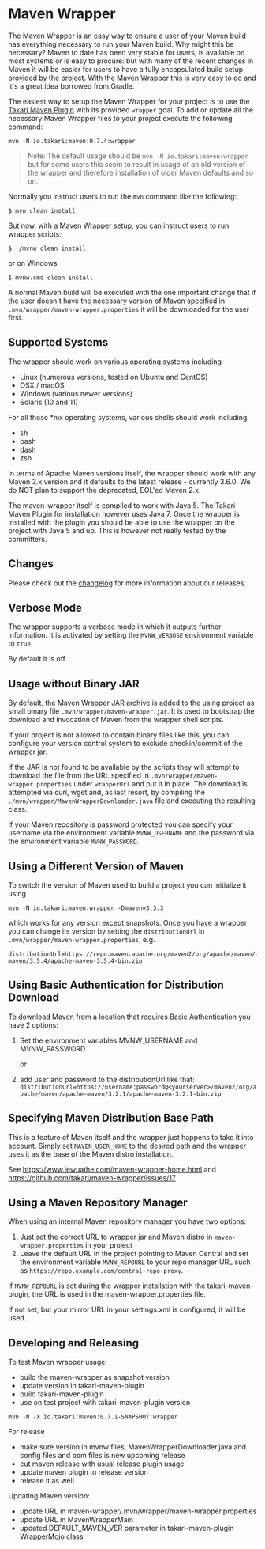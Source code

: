 # Maven Wrapper

The Maven Wrapper is an easy way to ensure a user of your Maven build has everything necessary to run your Maven build.
Why might this be necessary? Maven to date has been very stable for users, is available on most systems or is easy to
procure: but with many of the recent changes in Maven it will be easier for users to have a fully encapsulated build
setup provided by the project. With the Maven Wrapper this is very easy to do and it's a great idea borrowed from Gradle.

The easiest way to setup the Maven Wrapper for your project is to use the [Takari Maven Plugin][1] with its provided
`wrapper` goal. To add or update all the necessary Maven Wrapper files to your project execute the following command:

```
mvn -N io.takari:maven:0.7.4:wrapper
```

> Note: The default usage should be `mvn -N io.takari:maven:wrapper` but for some
> users this seem to result in usage of an old version of the wrapper and therefore 
> installation of older Maven defaults and so on.

Normally you instruct users to run the `mvn` command like the following:

```
$ mvn clean install
```

But now, with a Maven Wrapper setup, you can instruct users to run wrapper scripts:

```
$ ./mvnw clean install
```

or on Windows

```
$ mvnw.cmd clean install
```

A normal Maven build will be executed with the one important change that if the user doesn't have the necessary version
of Maven specified in `.mvn/wrapper/maven-wrapper.properties` it will be downloaded for the user first.

## Supported Systems

The wrapper should work on various operating systems including

* Linux (numerous versions, tested on Ubuntu and CentOS)
* OSX / macOS
* Windows (various newer versions)
* Solaris (10 and 11)

For all those *nix operating systems, various shells should work including

* sh
* bash
* dash
* zsh

In terms of Apache Maven versions itself, the wrapper should work with any Maven 3.x version and it defaults to the
latest release - currently 3.6.0. We do NOT plan to support the deprecated, EOL'ed Maven 2.x.

The maven-wrapper itself is compiled to work with Java 5. The Takari Maven Plugin for installation however uses Java 7.
Once the wrapper is installed with the plugin you should be able to use the wrapper on the project with Java 5 and up.
This is however not really tested by the committers.

## Changes

Please check out the [changelog](./CHANGELOG.md) for more information about our releases.
 
## Verbose Mode

The wrapper supports a verbose mode in which it outputs further information. It
is activated by setting the `MVNW_VERBOSE` environment variable to `true`.

By default it is off.

## Usage without Binary JAR

By default, the Maven Wrapper JAR archive is added to the using project as small
binary file `.mvn/wrapper/maven-wrapper.jar`. It is used to bootstrap the download and
invocation of Maven from the wrapper shell scripts.

If your project is not allowed to contain binary files like this, you can
configure your version control system to exclude checkin/commit of the wrapper
jar.

If the JAR is not found to be available by the scripts they will attempt to
download the file from the URL specified in
`.mvn/wrapper/maven-wrapper.properties` under `wrapperUrl` and put it in place. The
download is attempted via curl, wget and, as last resort, by compiling the 
`./mvn/wrapper/MavenWrapperDownloader.java` file and executing the resulting class.

If your Maven repository is password protected you can specify your username via the 
environment variable `MVNW_USERNAME` and the password via the environment
variable `MVNW_PASSWORD`.

## Using a Different Version of Maven

To switch the version of Maven used to build a project you can initialize it using 

```
mvn -N io.takari:maven:wrapper -Dmaven=3.3.3
```

which works for any version except snapshots. Once you have a wrapper you can change its version by setting the
`distributionUrl` in `.mvn/wrapper/maven-wrapper.properties`, e.g.

```
distributionUrl=https://repo.maven.apache.org/maven2/org/apache/maven/apache-maven/3.5.4/apache-maven-3.5.4-bin.zip
```

## Using Basic Authentication for Distribution Download

To download Maven from a location that requires Basic Authentication you have 2 options:

1. Set the environment variables MVNW_USERNAME and MVNW_PASSWORD

    or

2. add user and password to the distributionUrl like that:
`distributionUrl=https://username:password@<yourserver>/maven2/org/apache/maven/apache-maven/3.2.1/apache-maven-3.2.1-bin.zip`



[1]: https://github.com/takari/takari-maven-plugin

## Specifying Maven Distribution Base Path

This is a feature of Maven itself and the wrapper just happens to take it into
account. Simply set `MAVEN_USER_HOME` to the desired path and the wrapper uses
it as the base of the Maven distro installation.

See https://www.lewuathe.com/maven-wrapper-home.html and
https://github.com/takari/maven-wrapper/issues/17

## Using a Maven Repository Manager

When using an internal Maven repository manager you have two options:

1. Just set the correct URL to wrapper jar and Maven distro in
  `maven-wrapper.properties` in your project
2. Leave the default URL in the project pointing to Maven Central and set the
  environment variable `MVNW_REPOURL` to your repo manager URL such as
  `https://repo.example.com/central-repo-proxy`.

If `MVNW_REPOURL` is set during the wrapper installation with the
takari-maven-plugin, the URL is used in the maven-wrapper.properties file.

If not set, but your mirror URL in your settings.xml is configured, it will be
used.

## Developing and Releasing

To test Maven wrapper usage:

- build the maven-wrapper as snapshot version
- update version in takari-maven-plugin
- build takari-maven-plugin
- use on test project with takari-maven-plugin version

```
mvn -N -X io.takari:maven:0.7.1-SNAPSHOT:wrapper
```

For release

- make sure version in mvnw files, MavenWrapperDownloader.java and config files
  and pom files is new upcoming release
- cut maven release with usual release plugin usage
- update maven plugin to release version
- release it as well

Updating Maven version:

- update URL in maven-wrapper/.mvn/wrapper/maven-wrapper.properties
- update URL in MavenWrapperMain
- updated DEFAULT_MAVEN_VER parameter in takari-maven-plugin  WrapperMojo class
